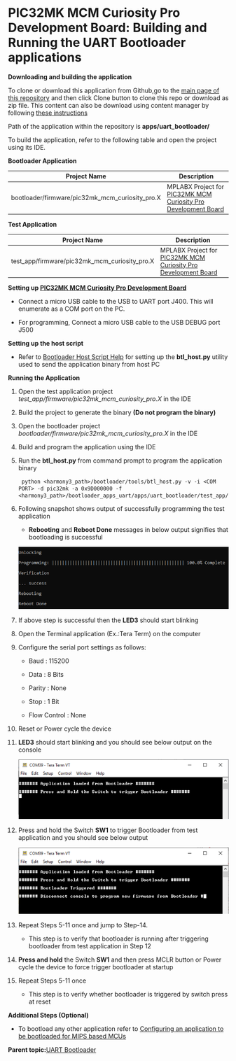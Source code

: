 # PIC32MK MCM Curiosity Pro Development Board: Building and Running the UART Bootloader applications

**Downloading and building the application**

To clone or download this application from Github,go to the [main page of this repository](https://github.com/Microchip-MPLAB-Harmony/bootloader_apps_uart) and then click Clone button to clone this repo or download as zip file. This content can also be download using content manager by following [these instructions](https://github.com/Microchip-MPLAB-Harmony/contentmanager/wiki)

Path of the application within the repository is **apps/uart\_bootloader/**

To build the application, refer to the following table and open the project using its IDE.

**Bootloader Application**

|Project Name|Description|
|------------|-----------|
|bootloader/firmware/pic32mk\_mcm\_curiosity\_pro.X|MPLABX Project for [PIC32MK MCM Curiosity Pro Development Board](https://www.microchip.com/Developmenttools/ProductDetails/EV31E34A)|

**Test Application**

|Project Name|Description|
|------------|-----------|
|test\_app/firmware/pic32mk\_mcm\_curiosity\_pro.X|MPLABX Project for [PIC32MK MCM Curiosity Pro Development Board](https://www.microchip.com/Developmenttools/ProductDetails/EV31E34A)|

**Setting up [PIC32MK MCM Curiosity Pro Development Board](https://www.microchip.com/Developmenttools/ProductDetails/EV31E34A)**

-   Connect a micro USB cable to the USB to UART port J400. This will enumerate as a COM port on the PC.

-   For programming, Connect a micro USB cable to the USB DEBUG port J500


**Setting up the host script**

-   Refer to [Bootloader Host Script Help](GUID-E9768065-2540-409B-AC12-3DA9417F01F5.md) for setting up the **btl\_host.py** utility used to send the application binary from host PC


**Running the Application**

1.  Open the test application project *test\_app/firmware/pic32mk\_mcm\_curiosity\_pro.X* in the IDE

2.  Build the project to generate the binary **\(Do not program the binary\)**

3.  Open the bootloader project *bootloader/firmware/pic32mk\_mcm\_curiosity\_pro.X* in the IDE

4.  Build and program the application using the IDE

5.  Run the **btl\_host.py** from command prompt to program the application binary

    ```
     python <harmony3_path>/bootloader/tools/btl_host.py -v -i <COM PORT> -d pic32mk -a 0x9D000000 -f <harmony3_path>/bootloader_apps_uart/apps/uart_bootloader/test_app/firmware/pic32mk_mcm_curiosity_pro.X/dist/pic32mk_mcm_curiosity_pro/production/pic32mk_mcm_curiosity_pro.X.production.bin
    ```

6.  Following snapshot shows output of successfully programming the test application

    -   **Rebooting** and **Reboot Done** messages in below output signifies that bootloading is successful

    ![output](GUID-9D45B2EF-7159-4DF7-BC6F-3C43C2113B07-low.png)

7.  If above step is successful then the **LED3** should start blinking

8.  Open the Terminal application \(Ex.:Tera Term\) on the computer

9.  Configure the serial port settings as follows:

    -   Baud : 115200

    -   Data : 8 Bits

    -   Parity : None

    -   Stop : 1 Bit

    -   Flow Control : None

10. Reset or Power cycle the device

11. **LED3** should start blinking and you should see below output on the console

    ![output](GUID-8AF21138-F5D5-442D-AF4E-C633D606BD08-low.png)

12. Press and hold the Switch **SW1** to trigger Bootloader from test application and you should see below output

    ![output](GUID-DEA0E13D-969E-4A40-A120-7330F0C46FCE-low.png)

13. Repeat Steps 5-11 once and jump to Step-14.

    -   This step is to verify that bootloader is running after triggering bootloader from test application in Step 12

14. **Press and hold** the Switch **SW1** and then press MCLR button or Power cycle the device to force trigger bootloader at startup

15. Repeat Steps 5-11 once

    -   This step is to verify whether bootloader is triggered by switch press at reset


**Additional Steps \(Optional\)**

-   To bootload any other application refer to [Configuring an application to be bootloaded for MIPS based MCUs](GUID-3E6213D5-3312-49A9-A6C7-897B8AD57414.md)


**Parent topic:**[UART Bootloader](GUID-2A9EAD6F-16A9-48AC-AB83-C48C263D2A5F.md)

